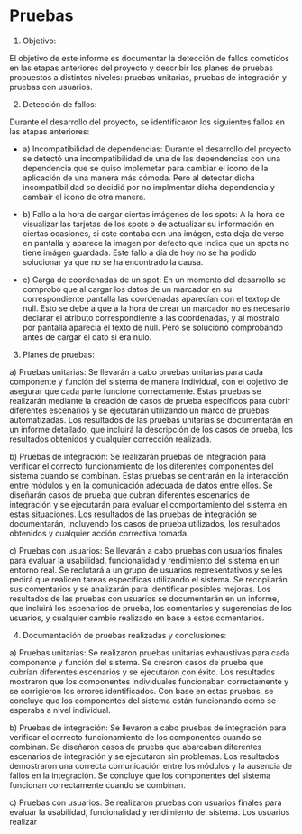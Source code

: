 # Pruebas

1. Objetivo:

El objetivo de este informe es documentar la detección de fallos cometidos en las etapas anteriores del proyecto y describir los planes de pruebas propuestos a distintos niveles: pruebas unitarias, pruebas de integración y pruebas con usuarios.

2. Detección de fallos:

Durante el desarrollo del proyecto, se identificaron los siguientes fallos en las etapas anteriores:

- a) Incompatibilidad de dependencias: Durante el desarrollo del proyecto se detectó una incompatibilidad de una de las dependencias con una dependencia que se quiso implemetar para cambiar el icono de la aplicación de una manera más cómoda. Pero al detectar dicha incompatibilidad se decidió por no implmentar dicha dependencia y cambair el icono de otra manera.

- b) Fallo a la hora de cargar ciertas imágenes de los spots: A la hora de visualizar las tarjetas de los spots o de actualizar su información en ciertas ocasiones, si este contaba con una imágen, esta deja de verse en pantalla y aparece la imagen por defecto que indica que un spots no tiene imágen guardada. Este fallo a día de hoy no se ha podido solucionar ya que no se ha encontrado la causa.

- c) Carga de coordenadas de un spot: En un momento del desarrollo se comprobó que al cargar los datos de un marcador en su correspondiente pantalla las coordenadas aparecían con el textop de null. Esto se debe a que a la hora de crear un marcador no es necesario declarar el atributo correspondiente a las coordenadas, y al mostralo por pantalla aparecia el texto de null. Pero se solucionó comprobando antes de cargar el dato si era nulo.

3. Planes de pruebas:

a) Pruebas unitarias: Se llevarán a cabo pruebas unitarias para cada componente y función del sistema de manera individual, con el objetivo de asegurar que cada parte funcione correctamente. Estas pruebas se realizarán mediante la creación de casos de prueba específicos para cubrir diferentes escenarios y se ejecutarán utilizando un marco de pruebas automatizadas. Los resultados de las pruebas unitarias se documentarán en un informe detallado, que incluirá la descripción de los casos de prueba, los resultados obtenidos y cualquier corrección realizada.

b) Pruebas de integración: Se realizarán pruebas de integración para verificar el correcto funcionamiento de los diferentes componentes del sistema cuando se combinan. Estas pruebas se centrarán en la interacción entre módulos y en la comunicación adecuada de datos entre ellos. Se diseñarán casos de prueba que cubran diferentes escenarios de integración y se ejecutarán para evaluar el comportamiento del sistema en estas situaciones. Los resultados de las pruebas de integración se documentarán, incluyendo los casos de prueba utilizados, los resultados obtenidos y cualquier acción correctiva tomada.

c) Pruebas con usuarios: Se llevarán a cabo pruebas con usuarios finales para evaluar la usabilidad, funcionalidad y rendimiento del sistema en un entorno real. Se reclutará a un grupo de usuarios representativos y se les pedirá que realicen tareas específicas utilizando el sistema. Se recopilarán sus comentarios y se analizarán para identificar posibles mejoras. Los resultados de las pruebas con usuarios se documentarán en un informe, que incluirá los escenarios de prueba, los comentarios y sugerencias de los usuarios, y cualquier cambio realizado en base a estos comentarios.

4. Documentación de pruebas realizadas y conclusiones:

a) Pruebas unitarias: Se realizaron pruebas unitarias exhaustivas para cada componente y función del sistema. Se crearon casos de prueba que cubrían diferentes escenarios y se ejecutaron con éxito. Los resultados mostraron que los componentes individuales funcionaban correctamente y se corrigieron los errores identificados. Con base en estas pruebas, se concluye que los componentes del sistema están funcionando como se esperaba a nivel individual.

b) Pruebas de integración: Se llevaron a cabo pruebas de integración para verificar el correcto funcionamiento de los componentes cuando se combinan. Se diseñaron casos de prueba que abarcaban diferentes escenarios de integración y se ejecutaron sin problemas. Los resultados demostraron una correcta comunicación entre los módulos y la ausencia de fallos en la integración. Se concluye que los componentes del sistema funcionan correctamente cuando se combinan.

c) Pruebas con usuarios: Se realizaron pruebas con usuarios finales para evaluar la usabilidad, funcionalidad y rendimiento del sistema. Los usuarios realizar

